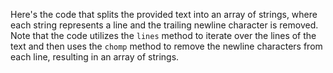 Here's the code that splits the provided text into an array of strings, where each string represents a line and the trailing newline character is removed. Note that the code utilizes the `lines` method to iterate over the lines of the text and then uses the `chomp` method to remove the newline characters from each line, resulting in an array of strings.